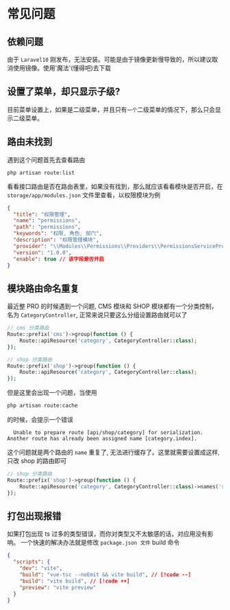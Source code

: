 # 常见问题

## 依赖问题

由于 `Laravel10` 刚发布，无法安装。可能是由于镜像更新慢导致的，所以建议取消使用镜像。使用'魔法'(懂得吧)去下载

## 设置了菜单，却只显示子级?

目前菜单设置上，如果是二级菜单，并且只有`一个`二级菜单的情况下，那么只会显示二级菜单。

## 路由未找到

遇到这个问题首先去查看路由

```
php artisan route:list
```

看看接口路由是否在路由表里，如果没有找到，那么就应该看看模块是否开启，在 `storage/app/modules.json` 文件里查看，以权限模块为例

```json
{
  "title": "权限管理",
  "name": "permissions",
  "path": "permissions",
  "keywords": "权限, 角色, 部门",
  "description": "权限管理模块",
  "provider": "\\Modules\\Permissions\\Providers\\PermissionsServiceProvider",
  "version": "1.0.0",
  "enable": true // 该字段是否开启
}
```

## 模块路由命名重复

最近整 PRO 的时候遇到一个问题, CMS 模块和 SHOP 模块都有一个分类控制，名为 `CategoryController`, 正常来说只要这么分组设置路由就可以了

```php
// cms 分类路由
Route::prefix('cms')->group(function () {
    Route::apiResource('category', CategoryController::class);
});

// shop 分类路由
Route::prefix('shop')->group(function () {
    Route::apiResource('category', CategoryController::class);
});
```

但是这里会出现一个问题，当使用

```sh
php artisan route:cache
```

的时候，会提示一个错误

```shell
  Unable to prepare route [api/shop/category] for serialization. Another route has already been assigned name [category.index].
```

这个问题就是两个路由的 `name` 重复了, 无法进行缓存了。这里就需要设置成这样,只改 shop 的路由即可

```php
// shop 分类路由
Route::prefix('shop')->group(function () {
    Route::apiResource('category', CategoryController::class)->names('shop_category')
});
```

## 打包出现报错

如果打包出现 ts 过多的类型错误，而你对类型又不太敏感的话，对应用没有影响。
一个快速的解决办法就是修改 `package.json 文件` build 命令

```json
{
  "scripts": {
    "dev": "vite",
    "build": "vue-tsc --noEmit && vite build", // [!code --]
    "build": "vite build", // [!code ++]
    "preview": "vite preview"
  }
}
```
